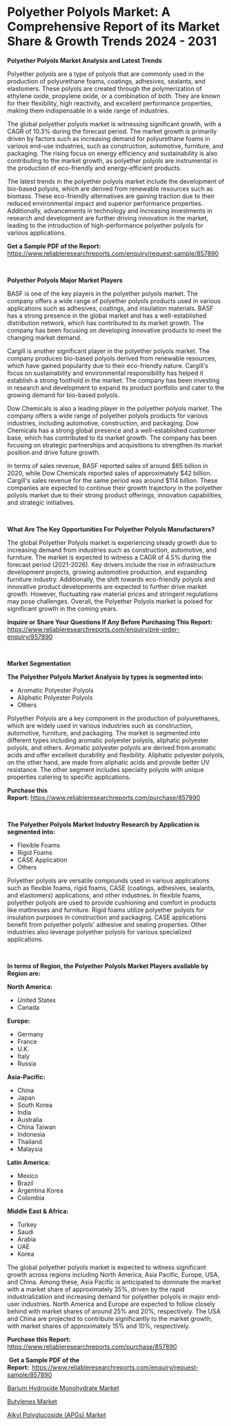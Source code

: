 <p><h1>Polyether Polyols Market: A Comprehensive Report of its Market Share & Growth Trends 2024 - 2031</h1></p><p><strong>Polyether Polyols Market Analysis and Latest Trends</strong></p>
<p><p>Polyether polyols are a type of polyols that are commonly used in the production of polyurethane foams, coatings, adhesives, sealants, and elastomers. These polyols are created through the polymerization of ethylene oxide, propylene oxide, or a combination of both. They are known for their flexibility, high reactivity, and excellent performance properties, making them indispensable in a wide range of industries.</p><p>The global polyether polyols market is witnessing significant growth, with a CAGR of 10.3% during the forecast period. The market growth is primarily driven by factors such as increasing demand for polyurethane foams in various end-use industries, such as construction, automotive, furniture, and packaging. The rising focus on energy efficiency and sustainability is also contributing to the market growth, as polyether polyols are instrumental in the production of eco-friendly and energy-efficient products.</p><p>The latest trends in the polyether polyols market include the development of bio-based polyols, which are derived from renewable resources such as biomass. These eco-friendly alternatives are gaining traction due to their reduced environmental impact and superior performance properties. Additionally, advancements in technology and increasing investments in research and development are further driving innovation in the market, leading to the introduction of high-performance polyether polyols for various applications.</p></p>
<p><strong>Get a Sample PDF of the Report:&nbsp;</strong> <a href="https://www.reliableresearchreports.com/enquiry/request-sample/857890">https://www.reliableresearchreports.com/enquiry/request-sample/857890</a></p>
<p>&nbsp;</p>
<p><strong>Polyether Polyols Major Market Players</strong></p>
<p><p>BASF is one of the key players in the polyether polyols market. The company offers a wide range of polyether polyols products used in various applications such as adhesives, coatings, and insulation materials. BASF has a strong presence in the global market and has a well-established distribution network, which has contributed to its market growth. The company has been focusing on developing innovative products to meet the changing market demand.</p><p>Cargill is another significant player in the polyether polyols market. The company produces bio-based polyols derived from renewable resources, which have gained popularity due to their eco-friendly nature. Cargill's focus on sustainability and environmental responsibility has helped it establish a strong foothold in the market. The company has been investing in research and development to expand its product portfolio and cater to the growing demand for bio-based polyols.</p><p>Dow Chemicals is also a leading player in the polyether polyols market. The company offers a wide range of polyether polyols products for various industries, including automotive, construction, and packaging. Dow Chemicals has a strong global presence and a well-established customer base, which has contributed to its market growth. The company has been focusing on strategic partnerships and acquisitions to strengthen its market position and drive future growth.</p><p>In terms of sales revenue, BASF reported sales of around $65 billion in 2020, while Dow Chemicals reported sales of approximately $42 billion. Cargill's sales revenue for the same period was around $114 billion. These companies are expected to continue their growth trajectory in the polyether polyols market due to their strong product offerings, innovation capabilities, and strategic initiatives.</p></p>
<p>&nbsp;</p>
<p><strong>What Are The Key Opportunities For Polyether Polyols Manufacturers?</strong></p>
<p><p>The global Polyether Polyols market is experiencing steady growth due to increasing demand from industries such as construction, automotive, and furniture. The market is expected to witness a CAGR of 4.5% during the forecast period (2021-2026). Key drivers include the rise in infrastructure development projects, growing automotive production, and expanding furniture industry. Additionally, the shift towards eco-friendly polyols and innovative product developments are expected to further drive market growth. However, fluctuating raw material prices and stringent regulations may pose challenges. Overall, the Polyether Polyols market is poised for significant growth in the coming years.</p></p>
<p><strong>Inquire or Share Your Questions If Any Before Purchasing This Report:</strong> <a href="https://www.reliableresearchreports.com/enquiry/pre-order-enquiry/857890">https://www.reliableresearchreports.com/enquiry/pre-order-enquiry/857890</a></p>
<p>&nbsp;</p>
<p><strong>Market Segmentation</strong></p>
<p><strong>The Polyether Polyols Market Analysis by types is segmented into:</strong></p>
<p><ul><li>Aromatic Polyester Polyols</li><li>Aliphatic Polyester Polyols</li><li>Others</li></ul></p>
<p><p>Polyether Polyols are a key component in the production of polyurethanes, which are widely used in various industries such as construction, automotive, furniture, and packaging. The market is segmented into different types including aromatic polyester polyols, aliphatic polyester polyols, and others. Aromatic polyester polyols are derived from aromatic acids and offer excellent durability and flexibility. Aliphatic polyester polyols, on the other hand, are made from aliphatic acids and provide better UV resistance. The other segment includes specialty polyols with unique properties catering to specific applications.</p></p>
<p><strong>Purchase this Report:&nbsp;</strong><a href="https://www.reliableresearchreports.com/purchase/857890">https://www.reliableresearchreports.com/purchase/857890</a></p>
<p>&nbsp;</p>
<p><strong>The Polyether Polyols Market Industry Research by Application is segmented into:</strong></p>
<p><ul><li>Flexible Foams</li><li>Rigid Foams</li><li>CASE Application</li><li>Others</li></ul></p>
<p><p>Polyether polyols are versatile compounds used in various applications such as flexible foams, rigid foams, CASE (coatings, adhesives, sealants, and elastomers) applications, and other industries. In flexible foams, polyether polyols are used to provide cushioning and comfort in products like mattresses and furniture. Rigid foams utilize polyether polyols for insulation purposes in construction and packaging. CASE applications benefit from polyether polyols' adhesive and sealing properties. Other industries also leverage polyether polyols for various specialized applications.</p></p>
<p>&nbsp;</p>
<p><strong>In terms of Region, the Polyether Polyols Market Players available by Region are:</strong></p>
<p>
    <p> <strong> North America: </strong>
        <ul>
            <li>United States</li>
            <li>Canada</li>
        </ul>
        </p> 
    <p> <strong> Europe: </strong>
        <ul>
            <li>Germany</li>
            <li>France</li>
            <li>U.K.</li>
            <li>Italy</li>
            <li>Russia</li>
        </ul>
        </p> 
    <p> <strong> Asia-Pacific: </strong>
        <ul>
            <li>China</li>
            <li>Japan</li>
            <li>South Korea</li>
            <li>India</li>
            <li>Australia</li>
            <li>China Taiwan</li>
            <li>Indonesia</li>
            <li>Thailand</li>
            <li>Malaysia</li>
        </ul>
        </p> 
    <p> <strong> Latin America: </strong>
        <ul>
            <li>Mexico</li>
            <li>Brazil</li>
            <li>Argentina Korea</li>
            <li>Colombia</li>
        </ul>
        </p> 
    <p> <strong> Middle East & Africa: </strong>
        <ul>
            <li>Turkey</li>
            <li>Saudi</li>
            <li>Arabia</li>
            <li>UAE</li>
            <li>Korea</li>
        </ul>
    </p>
    </p>
<p><p>The global polyether polyols market is expected to witness significant growth across regions including North America, Asia Pacific, Europe, USA, and China. Among these, Asia Pacific is anticipated to dominate the market with a market share of approximately 35%, driven by the rapid industrialization and increasing demand for polyether polyols in major end-user industries. North America and Europe are expected to follow closely behind with market shares of around 25% and 20%, respectively. The USA and China are projected to contribute significantly to the market growth, with market shares of approximately 15% and 10%, respectively.</p></p>
<p><strong>Purchase this Report: </strong><a href="https://www.reliableresearchreports.com/purchase/857890">https://www.reliableresearchreports.com/purchase/857890</a></p>
<p>&nbsp;<strong>Get a Sample PDF of the Report:&nbsp;&nbsp;</strong><a href="https://www.reliableresearchreports.com/enquiry/request-sample/857890">https://www.reliableresearchreports.com/enquiry/request-sample/857890</a></p>
<p><strong></strong></p>
<p><p><a href="https://github.com/Alonsoolds3wq1d81czn8rbol/Market-Research-Report-List-1/blob/main/barium-hydroxide-monohydrate-market.md">Barium Hydroxide Monohydrate Market</a></p><p><a href="https://view.publitas.com/reportprime-1/butylenes-market-size-growth-and-forecast-from-2023-2030/">Butylenes Market</a></p><p><a href="https://view.publitas.com/reportprime-1/alkyl-polyglucoside-apgs-market-furnish-information-about-market-size-market-share-market-dynamics-and-projections-spanning-from-2023-to-2030/">Alkyl Polyglucoside (APGs) Market</a></p></p>